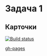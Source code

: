 # Задача 1

## Карточки

[![Build status](https://ci.appveyor.com/api/projects/status/1as606sxax29b4mp?svg=true)](https://ci.appveyor.com/project/SergeStepanov/react-composition-5-1)

[gh-pages]()